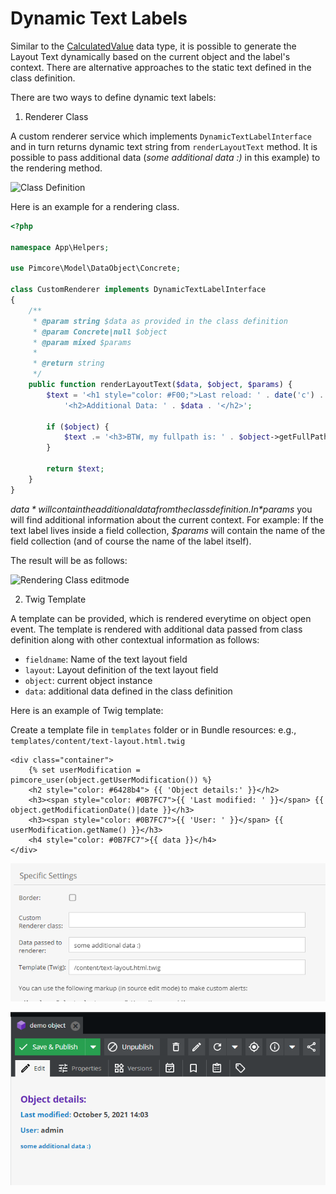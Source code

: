 # Dynamic Text Labels

Similar to the [CalculatedValue](../../../05_Objects/01_Object_Classes/01_Data_Types/10_Calculated_Value_Type.md) data type,
it is possible to generate the Layout Text dynamically based on the current object and the label's context.
There are alternative approaches to the static text defined in the class definition.

There are two ways to define dynamic text labels:

1) Renderer Class

A custom renderer service which implements `DynamicTextLabelInterface` and in turn returns dynamic text string from `renderLayoutText` method. It is possible to pass additional data (*some additional data :)* in this example) to the rendering method.

![Class Definition](../../../img/dynamic_textlabel_1.png)

Here is an example for a rendering class.

```php
<?php

namespace App\Helpers;

use Pimcore\Model\DataObject\Concrete;

class CustomRenderer implements DynamicTextLabelInterface
{
    /**
     * @param string $data as provided in the class definition
     * @param Concrete|null $object
     * @param mixed $params
     *
     * @return string
     */
    public function renderLayoutText($data, $object, $params) {
        $text = '<h1 style="color: #F00;">Last reload: ' . date('c') . '</h1>' .
            '<h2>Additional Data: ' . $data . '</h2>';

        if ($object) {
            $text .= '<h3>BTW, my fullpath is: ' . $object->getFullPath() . ' and my ID is ' . $object->getId() . '</h3>';
        }

        return $text;
    }
}
```

*$data* will contain the additional data from the class definition. In *$params* you will find additional information about the current context.
For example: If the text label lives inside a field collection, *$params* will contain the name of the field collection (and of course the name of the label itself).

The result will be as follows:

![Rendering Class editmode](../../../img/dynamic_textlabel_2.png)

2) Twig Template

A template can be provided, which is rendered everytime on object open event. The template is rendered with additional data passed from class definition along with other contextual information as follows: 
   - `fieldname`: Name of the text layout field
   - `layout`: Layout definition of the text layout field
   - `object`: current object instance
   - `data`: additional data defined in the class definition

Here is an example of Twig template:

Create a template file in `templates` folder or in Bundle resources: e.g., `templates/content/text-layout.html.twig`
```twig
<div class="container">
    {% set userModification = pimcore_user(object.getUserModification()) %}
    <h2 style="color: #6428b4"> {{ 'Object details:' }}</h2>
    <h3><span style="color: #0B7FC7">{{ 'Last modified: ' }}</span> {{ object.getModificationDate()|date }}</h3>
    <h3><span style="color: #0B7FC7">{{ 'User: ' }}</span> {{ userModification.getName() }}</h3>
    <h4 style="color: #0B7FC7">{{ data }}</h4>
</div>
```

![Template Class Definition](../../../img/dynamic_textlabel_3.png)

![Template editmode](../../../img/dynamic_textlabel_4.png)